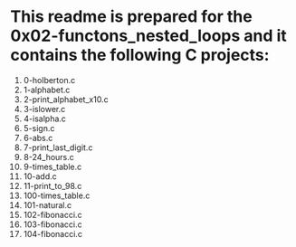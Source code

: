 # This readme is prepared for the 0x02-functons_nested_loops and it contains the following C projects:
1. 0-holberton.c
2. 1-alphabet.c
3. 2-print_alphabet_x10.c
4. 3-islower.c
5. 4-isalpha.c
6. 5-sign.c
7. 6-abs.c
8. 7-print_last_digit.c
9. 8-24_hours.c
10. 9-times_table.c
11. 10-add.c
12. 11-print_to_98.c
13. 100-times_table.c
14. 101-natural.c
15. 102-fibonacci.c
16. 103-fibonacci.c
17. 104-fibonacci.c
